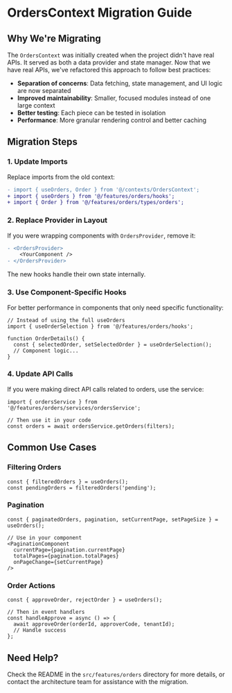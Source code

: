 # OrdersContext Migration Guide

## Why We're Migrating

The `OrdersContext` was initially created when the project didn't have real APIs. It served as both a data provider and state manager. Now that we have real APIs, we've refactored this approach to follow best practices:

- **Separation of concerns**: Data fetching, state management, and UI logic are now separated
- **Improved maintainability**: Smaller, focused modules instead of one large context
- **Better testing**: Each piece can be tested in isolation
- **Performance**: More granular rendering control and better caching

## Migration Steps

### 1. Update Imports

Replace imports from the old context:

```diff
- import { useOrders, Order } from '@/contexts/OrdersContext';
+ import { useOrders } from '@/features/orders/hooks';
+ import { Order } from '@/features/orders/types/orders';
```

### 2. Replace Provider in Layout

If you were wrapping components with `OrdersProvider`, remove it:

```diff
- <OrdersProvider>
    <YourComponent />
- </OrdersProvider>
```

The new hooks handle their own state internally.

### 3. Use Component-Specific Hooks

For better performance in components that only need specific functionality:

```tsx
// Instead of using the full useOrders
import { useOrderSelection } from '@/features/orders/hooks';

function OrderDetails() {
  const { selectedOrder, setSelectedOrder } = useOrderSelection();
  // Component logic...
}
```

### 4. Update API Calls

If you were making direct API calls related to orders, use the service:

```tsx
import { ordersService } from '@/features/orders/services/ordersService';

// Then use it in your code
const orders = await ordersService.getOrders(filters);
```

## Common Use Cases

### Filtering Orders

```tsx
const { filteredOrders } = useOrders();
const pendingOrders = filteredOrders('pending');
```

### Pagination

```tsx
const { paginatedOrders, pagination, setCurrentPage, setPageSize } = useOrders();

// Use in your component
<PaginationComponent 
  currentPage={pagination.currentPage}
  totalPages={pagination.totalPages}
  onPageChange={setCurrentPage}
/>
```

### Order Actions

```tsx
const { approveOrder, rejectOrder } = useOrders();

// Then in event handlers
const handleApprove = async () => {
  await approveOrder(orderId, approverCode, tenantId);
  // Handle success
};
```

## Need Help?

Check the README in the `src/features/orders` directory for more details, or contact the architecture team for assistance with the migration.
